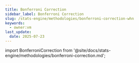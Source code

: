 ```yaml
---
title: Bonferroni Correction
sidebar_label: Bonferroni Correction
slug: /stats-engine/methodologies/bonferroni-correction-whn
keywords:
  - owner:vm
last_update:
  date: 2025-07-23
---
```


import BonferroniCorrection from '@site/docs/stats-engine/methodologies/bonferroni-correction.md';

<BonferroniCorrection />
